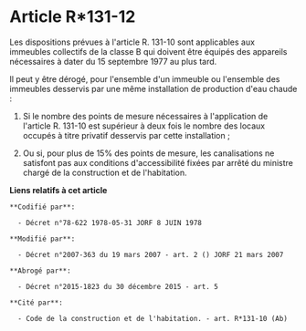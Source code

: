 # Article R*131-12

Les dispositions prévues à l'article R. 131-10 sont applicables aux immeubles collectifs de la classe B qui doivent être
équipés des appareils nécessaires à dater du 15 septembre 1977 au plus tard. 

Il peut y être dérogé, pour l'ensemble d'un immeuble ou l'ensemble des immeubles desservis par une même installation de
production d'eau chaude : 

1. Si le nombre des points de mesure nécessaires à l'application de l'article R. 131-10 est supérieur à deux fois le nombre
des locaux occupés à titre privatif desservis par cette installation ; 

2. Ou si, pour plus de 15% des points de mesure, les canalisations ne satisfont pas aux conditions d'accessibilité fixées par
arrêté du ministre chargé de la construction et de l'habitation.

**Liens relatifs à cet article**

	**Codifié par**:

	  - Décret n°78-622 1978-05-31 JORF 8 JUIN 1978

	**Modifié par**:

	  - Décret n°2007-363 du 19 mars 2007 - art. 2 () JORF 21 mars 2007

	**Abrogé par**:

	  - Décret n°2015-1823 du 30 décembre 2015 - art. 5

	**Cité par**:

	  - Code de la construction et de l'habitation. - art. R*131-10 (Ab)
